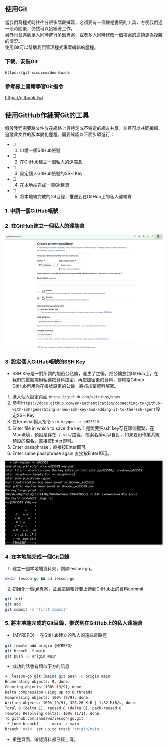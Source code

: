 
## 使用Git
當我們寫程式時往往分很多階段撰寫，必須要有一個像是書籤的工具，方便我們過一段時間後，仍然可以接續著工作。<br>
另外也會遇到單人同時進行多個專案，或者多人同時修改一個檔案的這類更為複雜的情況。<br>
使用Git可以幫助我們管理程式專案編輯的歷程。<br>



### 下載、安裝Git
```sh
https://git-scm.com/downloads
```

### 參考線上書籍學習Git指令
https://gitbook.tw/

## 使用GitHub作練習Git的工具
假設我們需要將文件放在網路上與特定或不特定的網友共享，並且可以共同編輯、追蹤此文件的版本變化歷程。需要確認以下面步驟進行：<br>
- [ ] 1. 申請一個GitHub帳號
- [ ] 2. 在GitHub建立一個私人的遠端倉
- [ ] 3. 設定個人GitHub帳號的SSH Key
- [ ] 4. 在本地端完成一個Git目錄
- [ ] 5. 將本地端完成的Git目錄，推送到在GitHub上的私人遠端倉


### 1. 申請一個GitHub帳號

### 2. 在GitHub建立一個私人的遠端倉
![在https://github.com/new建立一個private repository](./imgs/2-1_Create%20a%20new%20repository.png)

### 3. 設定個人GitHub帳號的SSH Key
* SSH Key是一對所謂的加密公私鑰，產生了之後，把公鑰放到GitHub上，在我們的電腦端用私鑰把資料加密，再把加密後的資料，傳輸給Github<br>
GitHub再用你在帳號設定的公鑰，將該加密資料解密。

1. 進入個人設定頁面  `https://github.com/settings/keys`
2. 參考`https://docs.github.com/en/authentication/connecting-to-github-with-ssh/generating-a-new-ssh-key-and-adding-it-to-the-ssh-agent`設定SSH Key
3. 在terminal輸入指令 `ssh-keygen -t ed25519`
4. Enter file in which to save the key：是說要把ssh key存在哪個檔案，在Mac環境，預設是存在`~/.ssh/`路徑，檔案名稱可以自訂，如果要用作業系統預設的檔名，直接按Enter即可。
5. Enter passphrase：直接按Enter即可。
6. Enter same passphrase again:直接按Enter即可。

![3-1_Generate SSH Key](./imgs/3-1_Generate%20SSH%20Key.png)

### 4. 在本地端完成一個Git目錄
1. 建立一個本地端資料夾，例如lesson-go。
```sh
mkdir lesson-go && cd lesson-go
```
2. 初始化一個git專案，並且把編輯好要上傳到GitHub上的資料commit
```sh 
git init
git add .
git commit -m "first commit"
```

### 5. 將本地端完成的Git目錄，推送到在GitHub上的私人遠端倉
* {MYREPO} = 在GitHub建立的私人的遠端倉路徑
```sh
git remote add origin {MYREPO}
git branch -M main
git push -u origin main
``` 

* 成功的話會有類似下方的訊息
```sh
➜  lesson-go git:(main) git push -u origin main  
Enumerating objects: 9, done.
Counting objects: 100% (9/9), done.
Delta compression using up to 8 threads
Compressing objects: 100% (9/9), done.
Writing objects: 100% (9/9), 328.26 KiB | 1.82 MiB/s, done.
Total 9 (delta 1), reused 0 (delta 0), pack-reused 0
remote: Resolving deltas: 100% (1/1), done.
To github.com:shodawu/lesson-go.git
 * [new branch]      main -> main
branch 'main' set up to track 'origin/main'.
```

* 重整頁面，確認資料都已經上傳。